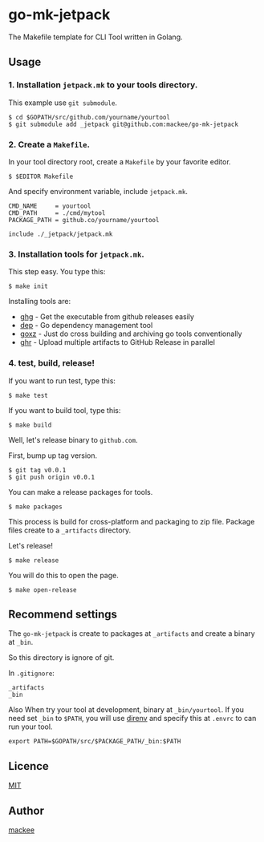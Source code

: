# go-mk-jetpack

The Makefile template for CLI Tool written in Golang.

## Usage

### 1. Installation `jetpack.mk` to your tools directory.

This example use `git submodule`.

```console
$ cd $GOPATH/src/github.com/yourname/yourtool
$ git submodule add _jetpack git@github.com:mackee/go-mk-jetpack
```

### 2. Create a `Makefile`.

In your tool directory root, create a `Makefile` by your favorite editor.

```console
$ $EDITOR Makefile
```

And specify environment variable, include `jetpack.mk`.

```make
CMD_NAME     = yourtool
CMD_PATH     = ./cmd/mytool
PACKAGE_PATH = github.co/yourname/yourtool

include ./_jetpack/jetpack.mk
```

### 3. Installation tools for `jetpack.mk`.

This step easy. You type this:

```console
$ make init
```

Installing tools are:

- [ghg](https://github.com/Songmu/ghg) - Get the executable from github releases easily
- [dep](https://github.com/golang/dep) - Go dependency management tool
- [goxz](https://github.com/Songmu/goxz) - Just do cross building and archiving go tools conventionally
- [ghr](https://github.com/tcnksm/ghr) - Upload multiple artifacts to GitHub Release in parallel

### 4. test, build, release!

If you want to run test, type this:

```console
$ make test
```

If you want to build tool, type this:

```console
$ make build
```

Well, let's release binary to `github.com`.

First, bump up tag version.

```console
$ git tag v0.0.1
$ git push origin v0.0.1
```

You can make a release packages for tools.

```console
$ make packages
```

This process is build for cross-platform and packaging to zip file. Package files create to a `_artifacts` directory.

Let's release!

```console
$ make release
```

You will do this to open the page.

```console
$ make open-release
```

## Recommend settings

The `go-mk-jetpack` is create to packages at `_artifacts` and create a binary at `_bin`.

So this directory is ignore of git.

In `.gitignore`:

```
_artifacts
_bin
```

Also When try your tool at development, binary at `_bin/yourtool`. If you need set `_bin` to `$PATH`, you will use [direnv](https://github.com/direnv/direnv) and specify this at `.envrc` to can run your tool.

```
export PATH=$GOPATH/src/$PACKAGE_PATH/_bin:$PATH
```

## Licence

[MIT](https://github.com/tcnksm/tool/blob/master/LICENCE)

## Author

[mackee](https://github.com/mackee)
